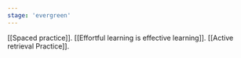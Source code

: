 ```yaml
---
stage: 'evergreen'
---
```


[[Spaced practice]]. [[Effortful learning is effective learning]]. [[Active retrieval Practice]].
